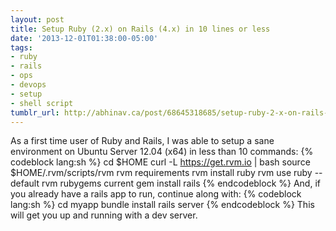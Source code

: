 ```yaml
---
layout: post
title: Setup Ruby (2.x) on Rails (4.x) in 10 lines or less
date: '2013-12-01T01:38:00-05:00'
tags:
- ruby
- rails
- ops
- devops
- setup
- shell script
tumblr_url: http://abhinav.ca/post/68645318685/setup-ruby-2-x-on-rails-4-x-in-10-lines-or-less
---
```

As a first time user of Ruby and Rails, I was able to setup a sane environment on Ubuntu Server 12.04 (x64) in less than 10 commands:
{% codeblock lang:sh %}
cd $HOME
curl -L https://get.rvm.io | bash
source $HOME/.rvm/scripts/rvm
rvm requirements
rvm install ruby
rvm use ruby --default
rvm rubygems current
gem install rails
{% endcodeblock %}
And, if you already have a rails app to run, continue along with:
{% codeblock lang:sh %}
cd myapp
bundle install
rails server
{% endcodeblock %}
This will get you up and running with a dev server.
